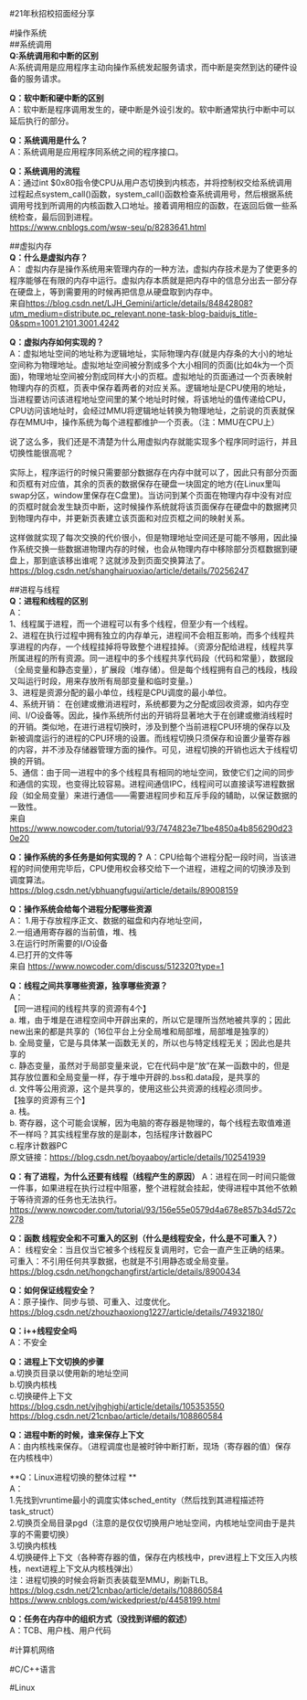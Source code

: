 #21年秋招校招面经分享  



#操作系统  
##系统调用  
**Q:系统调用和中断的区别**  
A:系统调用是应用程序主动向操作系统发起服务请求，而中断是突然到达的硬件设备的服务请求。

**Q：软中断和硬中断的区别**   
A：软中断是程序调用发生的，硬中断是外设引发的。软中断通常执行中断中可以延后执行的部分。

**Q：系统调用是什么？**  
A：系统调用是应用程序同系统之间的程序接口。

**Q：系统调用的流程**  
A：通过int $0x80指令使CPU从用户态切换到内核态，并将控制权交给系统调用过程起点system_call()函数，system_call()函数检查系统调用号，然后根据系统调用号找到所调用的内核函数入口地址。接着调用相应的函数，在返回后做一些系统检查，最后回到进程。  
https://www.cnblogs.com/wsw-seu/p/8283641.html   

##虚拟内存    
**Q：什么是虚拟内存？**   
A：
虚拟内存是操作系统用来管理内存的一种方法，虚拟内存技术是为了使更多的程序能够在有限的内存中运行。虚拟内存本质就是把内存中的信息分出去一部分存在硬盘上，等到需要用的时候再把信息从硬盘取到内存中。   
来自<https://blog.csdn.net/LJH_Gemini/article/details/84842808?utm_medium=distribute.pc_relevant.none-task-blog-baidujs_title-0&spm=1001.2101.3001.4242> 

**Q：虚拟内存如何实现的？**  
A：虚拟地址空间的地址称为逻辑地址，实际物理内存(就是内存条的大小)的地址空间称为物理地址。虚拟地址空间被分割成多个大小相同的页面(比如4k为一个页面)，物理地址空间被分割成同样大小的页框。虚拟地址的页面通过一个页表映射物理内存的页框，页表中保存着两者的对应关系。逻辑地址是CPU使用的地址，当进程要访问该进程地址空间里的某个地址时时候，将该地址的值传递给CPU，CPU访问该地址时，会经过MMU将逻辑地址转换为物理地址，之前说的页表就保存在MMU中，操作系统为每个进程都维护一个页表。（注：MMU在CPU上）

说了这么多，我们还是不清楚为什么用虚拟内存就能实现多个程序同时运行，并且切换性能很高呢？

实际上，程序运行的时候只需要部分数据存在内存中就可以了，因此只有部分页面和页框有对应值，其余的页表的数据保存在硬盘一块固定的地方(在Linux里叫swap分区，window里保存在C盘里)。当访问到某个页面在物理内存中没有对应的页框时就会发生缺页中断，这时候操作系统就将该页面保存在硬盘中的数据拷贝到物理内存中，并更新页表建立该页面和对应页框之间的映射关系。

这样做就实现了每次交换的代价很小，但是物理地址空间还是可能不够用，因此操作系统交换一些数据进物理内存的时候，也会从物理内存中移除部分页框数据到硬盘上，那到底该移出谁呢？这就涉及到页面交换算法了。
https://blog.csdn.net/shanghairuoxiao/article/details/70256247  

##进程与线程  
**Q：进程和线程的区别**  
A：  
1、线程属于进程，而一个进程可以有多个线程，但至少有一个线程。  
2、进程在执行过程中拥有独立的内存单元，进程间不会相互影响，而多个线程共享进程的内存，一个线程挂掉将导致整个进程挂掉。（资源分配给进程，线程共享所属进程的所有资源。同一进程中的多个线程共享代码段（代码和常量），数据段（全局变量和静态变量），扩展段（堆存储）。但是每个线程拥有自己的栈段，栈段又叫运行时段，用来存放所有局部变量和临时变量。）   
3、进程是资源分配的最小单位，线程是CPU调度的最小单位。   
4、系统开销： 在创建或撤消进程时，系统都要为之分配或回收资源，如内存空间、I/O设备等。因此，操作系统所付出的开销将显著地大于在创建或撤消线程时的开销。类似地，在进行进程切换时，涉及到整个当前进程CPU环境的保存以及新被调度运行的进程的CPU环境的设置。而线程切换只须保存和设置少量寄存器的内容，并不涉及存储器管理方面的操作。可见，进程切换的开销也远大于线程切换的开销。   
5、通信：由于同一进程中的多个线程具有相同的地址空间，致使它们之间的同步和通信的实现，也变得比较容易。进程间通信IPC，线程间可以直接读写进程数据段（如全局变量）来进行通信——需要进程同步和互斥手段的辅助，以保证数据的一致性。  
来自 <https://www.nowcoder.com/tutorial/93/7474823e71be4850a4b856290d230e20> 

**Q：操作系统的多任务是如何实现的？**
A：CPU给每个进程分配一段时间，当该进程的时间使用完毕后，CPU使用权会移交给下一个进程，进程之间的切换涉及到调度算法。  
https://blog.csdn.net/ybhuangfugui/article/details/89008159

**Q：操作系统会给每个进程分配哪些资源**  
A：
1.用于存放程序正文、数据的磁盘和内存地址空间，  
2.一组通用寄存器的当前值，堆、栈  
3.在运行时所需要的I/O设备  
4.已打开的文件等  
来自 <https://www.nowcoder.com/discuss/512320?type=1> 

**Q：线程之间共享哪些资源，独享哪些资源？**  
A：  
【同一进程间的线程共享的资源有4个】  
a. 堆，由于堆是在进程空间中开辟出来的，所以它是理所当然地被共享的；因此new出来的都是共享的（16位平台上分全局堆和局部堆，局部堆是独享的）  
b. 全局变量，它是与具体某一函数无关的，所以也与特定线程无关；因此也是共享的  
c. 静态变量，虽然对于局部变量来说，它在代码中是“放”在某一函数中的，但是其存放位置和全局变量一样，存于堆中开辟的.bss和.data段，是共享的  
d. 文件等公用资源，这个是共享的，使用这些公共资源的线程必须同步。  
【独享的资源有三个】   
a. 栈。  
b. 寄存器，这个可能会误解，因为电脑的寄存器是物理的，每个线程去取值难道不一样吗？其实线程里存放的是副本，包括程序计数器PC  
c.程序计数器PC  
原文链接：https://blog.csdn.net/boyaaboy/article/details/102541939  

**Q：有了进程，为什么还要有线程（线程产生的原因）**
A：进程在同一时间只能做一件事，如果进程在执行过程中阻塞，整个进程就会挂起，使得进程中其他不依赖于等待资源的任务也无法执行。  
https://www.nowcoder.com/tutorial/93/156e55e0579d4a678e857b34d572c278

**Q：函数 线程安全和不可重入的区别（什么是线程安全，什么是不可重入？）**  
A：
线程安全：当且仅当它被多个线程反复调用时，它会一直产生正确的结果。  
可重入：不引用任何共享数据，也就是不引用静态或全局变量。  
https://blog.csdn.net/hongchangfirst/article/details/8900434

**Q：如何保证线程安全？**  
A：原子操作、同步与锁、可重入、过度优化。  
https://blog.csdn.net/zhouzhaoxiong1227/article/details/74932180/

**Q：i++线程安全吗**  
A：不安全

**Q：进程上下文切换的步骤**  
a.切换页目录以使用新的地址空间   
b.切换内核栈  
c.切换硬件上下文  
https://blog.csdn.net/vjhghjghj/article/details/105353550  
https://blog.csdn.net/21cnbao/article/details/108860584  

**Q：进程中断的时候，谁来保存上下文**  
A：由内核栈来保存。（进程调度也是被时钟中断打断，现场（寄存器的值）保存在内核栈中）  

**Q：Linux进程切换的整体过程 **  
A：  
1.先找到vruntime最小的调度实体sched_entity（然后找到其进程描述符task_struct）  
2.切换页全局目录pgd（注意的是仅仅切换用户地址空间，内核地址空间由于是共享的不需要切换）  
3.切换内核栈  
4.切换硬件上下文（各种寄存器的值，保存在内核栈中，prev进程上下文压入内核栈，next进程上下文从内核栈弹出）  
注：进程切换的时候会将新页表装载至MMU，刷新TLB。  
https://blog.csdn.net/21cnbao/article/details/108860584  
https://www.cnblogs.com/wickedpriest/p/4458199.html  

**Q：任务在内存中的组织方式（没找到详细的叙述）**  
A：TCB、用户栈、用户代码



#计算机网络  



#C/C++语言  



#Linux   
